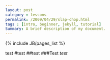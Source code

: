 ```yaml
---
layout: post
category : lessons
permalink: /2009/04/29/slap-chop.html
tags : [intro, beginner, jekyll, tutorial]
Summary: A brief description of my document.
---
```

{% include JB/pages_list %}

test
#test
##test
###Test
*test*
